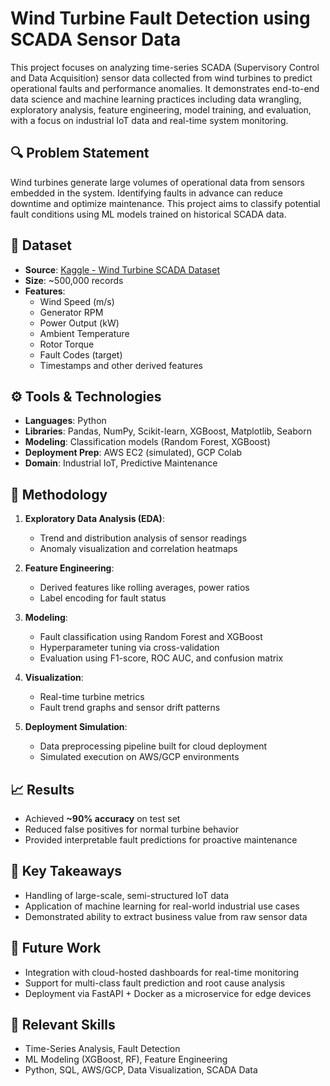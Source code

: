 
# Wind Turbine Fault Detection using SCADA Sensor Data

This project focuses on analyzing time-series SCADA (Supervisory Control and Data Acquisition) sensor data collected from wind turbines to predict operational faults and performance anomalies. It demonstrates end-to-end data science and machine learning practices including data wrangling, exploratory analysis, feature engineering, model training, and evaluation, with a focus on industrial IoT data and real-time system monitoring.

## 🔍 Problem Statement

Wind turbines generate large volumes of operational data from sensors embedded in the system. Identifying faults in advance can reduce downtime and optimize maintenance. This project aims to classify potential fault conditions using ML models trained on historical SCADA data.

## 📁 Dataset

- **Source**: [Kaggle - Wind Turbine SCADA Dataset](https://www.kaggle.com/code/ahmedmaheralgohary/wind-turbine-eda-and-modeling)
- **Size**: ~500,000 records
- **Features**:
  - Wind Speed (m/s)
  - Generator RPM
  - Power Output (kW)
  - Ambient Temperature
  - Rotor Torque
  - Fault Codes (target)
  - Timestamps and other derived features

## ⚙️ Tools & Technologies

- **Languages**: Python
- **Libraries**: Pandas, NumPy, Scikit-learn, XGBoost, Matplotlib, Seaborn
- **Modeling**: Classification models (Random Forest, XGBoost)
- **Deployment Prep**: AWS EC2 (simulated), GCP Colab
- **Domain**: Industrial IoT, Predictive Maintenance

## 🔧 Methodology

1. **Exploratory Data Analysis (EDA)**:
   - Trend and distribution analysis of sensor readings
   - Anomaly visualization and correlation heatmaps

2. **Feature Engineering**:
   - Derived features like rolling averages, power ratios
   - Label encoding for fault status

3. **Modeling**:
   - Fault classification using Random Forest and XGBoost
   - Hyperparameter tuning via cross-validation
   - Evaluation using F1-score, ROC AUC, and confusion matrix

4. **Visualization**:
   - Real-time turbine metrics
   - Fault trend graphs and sensor drift patterns

5. **Deployment Simulation**:
   - Data preprocessing pipeline built for cloud deployment
   - Simulated execution on AWS/GCP environments

## 📈 Results

- Achieved **~90% accuracy** on test set
- Reduced false positives for normal turbine behavior
- Provided interpretable fault predictions for proactive maintenance

## 📌 Key Takeaways

- Handling of large-scale, semi-structured IoT data
- Application of machine learning for real-world industrial use cases
- Demonstrated ability to extract business value from raw sensor data

## 🧠 Future Work

- Integration with cloud-hosted dashboards for real-time monitoring
- Support for multi-class fault prediction and root cause analysis
- Deployment via FastAPI + Docker as a microservice for edge devices

## 📎 Relevant Skills

- Time-Series Analysis, Fault Detection
- ML Modeling (XGBoost, RF), Feature Engineering
- Python, SQL, AWS/GCP, Data Visualization, SCADA Data
